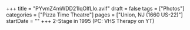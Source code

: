 +++
title = "PYvmZ4mWDD21IqOlfLIo.avif"
draft = false
tags = ["Photos"]
categories = ["Pizza Time Theatre"]
pages = ["Union, NJ (1660 US-22)"]
startDate = ""
+++
2-Stage in 1995 (PC: VHS Therapy on YT)
